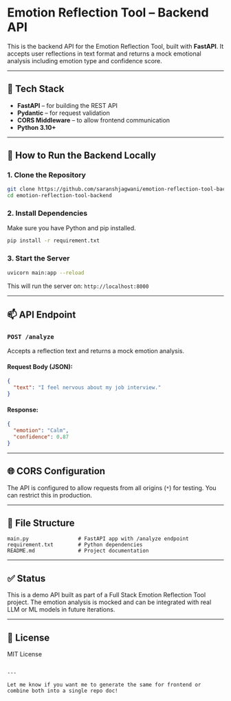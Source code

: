 
# Emotion Reflection Tool – Backend API

This is the backend API for the Emotion Reflection Tool, built with **FastAPI**. It accepts user reflections in text format and returns a mock emotional analysis including emotion type and confidence score.

---

## 🔧 Tech Stack

- **FastAPI** – for building the REST API
- **Pydantic** – for request validation
- **CORS Middleware** – to allow frontend communication
- **Python 3.10+**

---

## 🚀 How to Run the Backend Locally

### 1. Clone the Repository

```bash
git clone https://github.com/saranshjagwani/emotion-reflection-tool-backend.git
cd emotion-reflection-tool-backend
````

### 2. Install Dependencies

Make sure you have Python and pip installed.

```bash
pip install -r requirement.txt
```

### 3. Start the Server

```bash
uvicorn main:app --reload
```

This will run the server on:
`http://localhost:8000`

---

## 📫 API Endpoint

### `POST /analyze`

Accepts a reflection text and returns a mock emotion analysis.

#### Request Body (JSON):

```json
{
  "text": "I feel nervous about my job interview."
}
```

#### Response:

```json
{
  "emotion": "Calm",
  "confidence": 0.87
}
```

---

## 🌐 CORS Configuration

The API is configured to allow requests from all origins (`*`) for testing. You can restrict this in production.

---

## 📁 File Structure

```
main.py                # FastAPI app with /analyze endpoint
requirement.txt        # Python dependencies
README.md              # Project documentation
```

---

## ✅ Status

This is a demo API built as part of a Full Stack Emotion Reflection Tool project. The emotion analysis is mocked and can be integrated with real LLM or ML models in future iterations.

---

## 📄 License

MIT License

```

---

Let me know if you want me to generate the same for frontend or combine both into a single repo doc!
```
